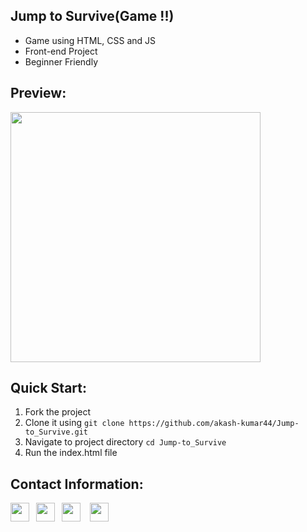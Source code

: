 ## Jump to Survive(Game !!)
- Game using HTML, CSS and JS
- Front-end Project
- Beginner Friendly
## Preview:
<img src="https://github.com/akash-kumar44/Jump-to_Survive/blob/main/preview/preview.gif" weight ="1000" height = "400">

## Quick Start:
1. Fork the project
2. Clone it using ``` git clone https://github.com/akash-kumar44/Jump-to_Survive.git ```
3. Navigate to project directory ```cd Jump-to_Survive```
4. Run the index.html file 

## Contact Information: 
<a href="https://www.linkedin.com/in/akash-kumar-1b6339214/"><img width="30px" src="https://www.vectorlogo.zone/logos/linkedin/linkedin-icon.svg" /></a>&ensp;
<a href="https://twitter.com/akash_bhumbak"><img width="30px" src="https://www.vectorlogo.zone/logos/twitter/twitter-official.svg" /></a>&ensp;
<a href="mailto:akashbhumbak44@gmail.com"><img width="30px" src="https://www.vectorlogo.zone/logos/gmail/gmail-icon.svg" /></a> &ensp;
<a href="https://www.instagram.com/akash_daanav_/"><img width="30px" src="https://www.vectorlogo.zone/logos/instagram/instagram-icon.svg" /></a>


